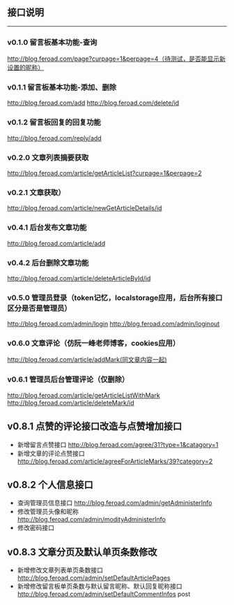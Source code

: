 ## 接口说明
-------
### v0.1.0 留言板基本功能-查询
http://blog.feroad.com/page?curpage=1&perpage=4（待测试，是否能显示新设置的昵称）
### v0.1.1 留言板基本功能-添加、删除
http://blog.feroad.com/add
http://blog.feroad.com/delete/id
### v0.1.2 留言板回复的回复功能
http://blog.feroad.com/reply/add
### v0.2.0 文章列表摘要获取
http://blog.feroad.com/article/getArticleList?curpage=1&perpage=2
### v0.2.1 文章获取）
http://blog.feroad.com/article/newGetArticleDetails/id
### v0.4.1 后台发布文章功能
http://blog.feroad.com/article/add
### v0.4.2 后台删除文章功能
http://blog.feroad.com/article/deleteArticleById/id
### v0.5.0 管理员登录（token记忆，localstorage应用，后台所有接口区分是否是管理员）
http://blog.feroad.com/admin/login
http://blog.feroad.com/admin/loginout
### v0.6.0 文章评论（仿阮一峰老师博客，cookies应用）
http://blog.feroad.com/article/addMark(同文章内容一起)
### v0.6.1 管理员后台管理评论（仅删除）
http://blog.feroad.com/article/getArticleListWithMark
http://blog.feroad.com/article/deleteMark/id
## v0.8.1 点赞的评论接口改造与点赞增加接口
- 新增留言点赞接口
http://blog.feroad.com/agree/31?type=1&catagory=1
- 新增文章的评论点赞接口
http://blog.feroad.com/article/agreeForArticleMarks/39?category=2
## v0.8.2 个人信息接口
- 查询管理员信息接口
http://blog.feroad.com/admin/getAdministerInfo
- 修改管理员头像和昵称
http://blog.feroad.com/admin/modityAdministerInfo
- 修改密码接口
## v0.8.3 文章分页及默认单页条数修改
- 新增修改文章列表单页条数接口
http://blog.feroad.com/admin/setDefaultArticlePages
- 新增修改留言板单页条数与默认留言昵称、默认回复昵称接口
http://blog.feroad.com/admin/setDefaultCommentInfos post
